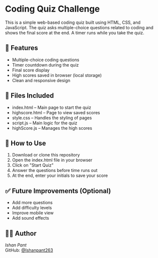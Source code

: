 # Coding Quiz Challenge

This is a simple web-based coding quiz built using HTML, CSS, and JavaScript. The quiz asks multiple-choice questions related to coding and shows the final score at the end. A timer runs while you take the quiz.

## 🚀 Features

- Multiple-choice coding questions
- Timer countdown during the quiz
- Final score display
- High scores saved in browser (local storage)
- Clean and responsive design

## 📁 Files Included

- index.html – Main page to start the quiz
- highscore.html – Page to view saved scores
- style.css – Handles the styling of pages
- script.js – Main logic for the quiz
- highScore.js – Manages the high scores

## 📌 How to Use

1. Download or clone this repository
2. Open the index.html file in your browser
3. Click on "Start Quiz"
4. Answer the questions before time runs out
5. At the end, enter your initials to save your score

## ✅ Future Improvements (Optional)

- Add more questions
- Add difficulty levels
- Improve mobile view
- Add sound effects

## 👨‍💻 Author

*Ishan Pant*  
GitHub: [@Ishanpant263](https://github.com/Ishanpant263)
